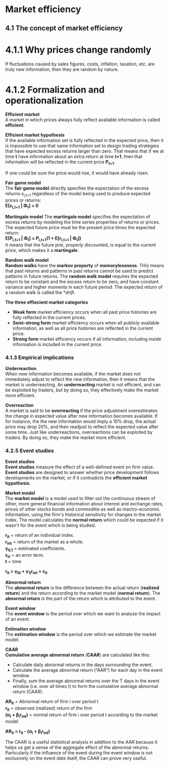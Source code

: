 # Market efficiency

## 4.1 The concept of market efficiency

# 4.1.1 Why prices change randomly
If fluctuations caused by sales figures, costs, inflation, taxation, etc. are truly new information, then they are random by nature.

# 4.1.2 Formalization and operationalization

**Efficient market**\
A market in which prices always fully reflect available information is called **efficient**.

**Efficient market hypothesis**\
If the available information set is fully reflected in the expected price, then it is impossible to use that same information set to design trading strategies that have expected excess returns larger than zero. That means that if we at time **t** have information about an extra return at time **t+1**, then that information will be reflected in the current price **P<sub>t+1</sub>**.

If one could be sure the price would rise, it would have already risen.

**Fair game model**\
The **fair game model** directly specifies the expectation of the excess returns ε<sub>i,t+1</sub> regardless of the model being used to produce expected prices or returns:\
**E[ε<sub>i,t+1</sub> | Φ<sub>t</sub>] = 0**

**Martingale model**
The **martingale model** specifies the expectation of excess returns by modeling the time series properties of returns or prices. The expected future price must be the present price times the expected return:\
**E[P<sub>i,t+1</sub> | Φ<sub>t</sub>] = P<sub>i,t+1</sub>(1 + E[r<sub>i,t+1</sub> | Φ<sub>t</sub>])**\
It means that the future prie, properly discounted, is equal to the current price, which makes it a **martingale**.

**Random walk model**\
**Random walks** have the **markov property** of **memorylessness**. THis means that past returns and patterns in past returns cannot be used to predict patterns in future returns. The **random walk model** requires the expected return to be constant and the excess return to be zero, and have constant variance and higher moments in each future period. The expected return of a random walk is called the **drift*.

**The three effiecient market categories**
- **Weak form** market efficiency occurs when all past price histories are fully reflected in the current prices.
- **Semi-strong form** market efficiency occurs when all publicly available information, as well as all price histories are reflected in the current price.
- **Strong form** market efficiency occurs if all information, including inside information is included in the current price.

### 4.1.3 Empirical implications

**Underreaction**\
When new information becomes available, if the market does not immediately adjust to reflect the new information, then it means that the market is underreacting. An **underreacting** market is not efficient, and can be exploited by traders, but by doing so, they effectively make the market more efficient.

**Overreaction**\
A market is said to be **overreacting** if the price adjustment overestimates the change in expected value after new information becomes available. If for instance, the the new information would imply a 10% drop, the actual price may drop 20%, and then readjust to reflect the expected value after some time. Just like underreactions, overreactions can be exploited by traders. By doing so, they make the market more efficient.

### 4.2.5 Event studies

**Event studies**\
**Event studies** measure the effect of a well-defined event on firm value. **Event studies** are designed to answer whether price development follows developments on the market, or if it contradicts the **efficient market hypothesis**.

**Market model**\
The **market model** is a model used to filter out the continuous stream of other, more general financial information about interest and exchange rates, prices of other stocks bonds and commoditie as well as mactro-economic information, using the firm's historical sensitivity for changes in the market index. The model calculates the **normal return** which could be expected if it wasn't for the event which is being studied.

**r<sub>it</sub>** = return of an individual index.\
**r<sub>mt</sub>** = return of the market as a whole.\
**γ<sub>0,1</sub>** = estimated coefficients.\
**ε<sub>it</sub>** = an error term.\
**t** = time

**r<sub>it</sub> = γ<sub>0i</sub> + γ<sub>1i</sub>r<sub>mt</sub> + ε<sub>it</sub>**

**Abnormal return**\
The **abnormal return** is the difference between the actual return (**realized return**) and the return according to the market model (**normal return**). The **abnormal return** is the part of the return which is attributed to the event.

**Event window**\
The **event window** is the period over which we want to analyze the impact of an event.

**Estimation window**\
The **estimation window** is the period over which we estimate the market model.

**CAAR**\
**Cumulative average abnormal return** (**CAAR**) are calculated like this:
- Calculate daily abnormal returns in the days surrounding the event.
- Calculate the average abnormal return (“AAR”) for each day in the event window.
- Finally, sum the average abnormal returns over the T days in the event window (i.e. over all times t) to form the cumulative average abnormal return (CAAR).

**AR<sub>it</sub>** = Abnormal return of firm i over period t\
**r<sub>it</sub>** = observed (realized) return of the firm\
**(α<sub>i</sub> + β<sub>i</sub>r<sub>mt</sub>)** = normal return of firm i over period t according to the market model

**AR<sub>it</sub> = r<sub>it</sub> - (α<sub>i</sub> + β<sub>i</sub>r<sub>mt</sub>)**

The CAAR is a useful statistical analysis in addition to the AAR because it
helps us get a sense of the aggregate effect of the abnormal returns. Particularly if the influence of the event during the event window is not
exclusively on the event date itself, the CAAR can prove very useful.